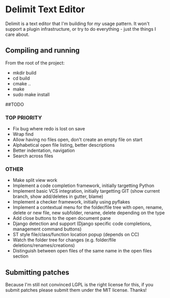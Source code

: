 # Delimit Text Editor

Delimit is a text editor that I'm building for *my* usage pattern. It won't support a plugin infrastructure, or try to do everything - just the things I care about.

## Compiling and running

From the root of the project:

 - mkdir build
 - cd build
 - cmake ..
 - make
 - sudo make install

##TODO

### TOP PRIORITY

 - Fix bug where redo is lost on save
 - Wrap find
 - Allow having no files open, don't create an empty file on start
 - Alphabetical open file listing, better descriptions
 - Better indentation, navigation
 - Search across files

### OTHER

 - Make split view work
 - Implement a code completion framework, initially targetting Python
 - Implement basic VCS integration, initially targetting GIT (show current branch, show add/deletes in gutter, blame)
 - Implement a checker framework, initially using pyflakes
 - Implement a contextual menu for the folder/file tree with open, rename, delete or new file, new subfolder, rename, delete depending on the type
 - Add close buttons to the open document pane
 - Django detection and support (Django specific code completions, management command buttons)
 - ST style file/class/function location popup (depends on CC)
 - Watch the folder tree for changes (e.g. folder/file deletions/renames/creations)
 - Distinguish between open files of the same name in the open files section

## Submitting patches

Because I'm still not convinced LGPL is the right license for this, if you submit patches please submit them under the MIT license. Thanks!

